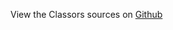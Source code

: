 
<!--
FrozenIsBool False
-->

View the Classors sources on [Github](https://github.com/Ledoux/ShareYourSystem/tree/master/ShareYourSystem/Installer)

